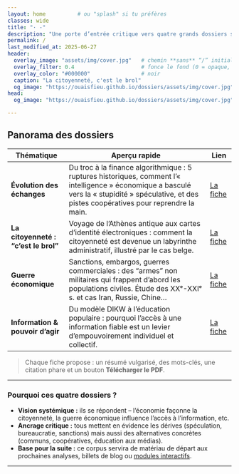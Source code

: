```yaml
---
layout: home          # ou "splash" si tu préfères
classes: wide 
title: "· -"
description: "Une porte d’entrée critique vers quatre grands dossiers sur l’économie, la citoyenneté, la guerre économique et l’information. Chaque fiche combine analyse, vulgarisation et pistes d’action concrètes."
permalink: /
last_modified_at: 2025-06-27
header:
  overlay_image: "assets/img/cover.jpg"   # chemin **sans** “/” initial → sera préfixé par {{ site.baseurl }}
  overlay_filter: 0.4                     # fonce le fond (0 = opaque, 1 = transparent)
  overlay_color: "#000000"                # noir
  caption: "La citoyenneté, c'est le brol"                             # (optionnel) copyright ou source de l’image
  og_image: "https://ouaisfieu.github.io/dossiers/assets/img/cover.jpg"
head:
  og_image: "https://ouaisfieu.github.io/dossiers/assets/img/cover.jpg"

---
```


## Panorama des dossiers

| Thématique | Aperçu rapide | Lien |
|------------|---------------|------|
| **Évolution des échanges** | Du troc à la finance algorithmique : 5 ruptures historiques, comment l’« intelligence » économique a basculé vers la « stupidité » spéculative, et des pistes coopératives pour reprendre la main. | [La fiche](resources/echanges-intelligence-stupidite/) |
| **La citoyenneté : “c’est le brol”** | Voyage de l’Athènes antique aux cartes d’identité électroniques : comment la citoyenneté est devenue un labyrinthe administratif, illustré par le cas belge. | [La fiche](resources/citoyennete-brol/) |
| **Guerre économique** | Sanctions, embargos, guerres commerciales : des “armes” non militaires qui frappent d’abord les populations civiles. Étude des XXᵉ-XXIᵉ s. et cas Iran, Russie, Chine… | [La fiche](resources/guerre-economique/) |
| **Information & pouvoir d’agir** | Du modèle DIKW à l’éducation populaire : pourquoi l’accès à une information fiable est un levier d’empouvoirement individuel et collectif. | [La fiche](resources/information-pouvoir-agir/) |

> Chaque fiche propose : un résumé vulgarisé, des mots-clés, une citation phare et un bouton **Télécharger le PDF**.

---

### Pourquoi ces quatre dossiers ?

* **Vision systémique :** ils se répondent – l’économie façonne la citoyenneté, la guerre économique influence l’accès à l’information, etc.
* **Ancrage critique :** tous mettent en évidence les dérives (spéculation, bureaucratie, sanctions) mais aussi des alternatives concrètes (communs, coopératives, éducation aux médias).
* **Base pour la suite :** ce corpus servira de matériau de départ aux prochaines analyses, billets de blog ou [modules interactifs](https://ouaisfieu.github.io/vitrine/).

---

